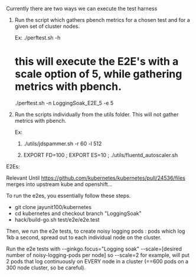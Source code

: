 Currently there are two ways we can execute the test harness


1. Run the script which gathers pbench metrics for a chosen test and for a given set of cluster nodes.

	Ex:
	  ./perftest.sh -h

	  # this will execute the E2E's with a scale option of 5, while gathering metrics with pbench.
	  
	  ./perftest.sh -n LoggingSoak_E2E_5 -e 5


2. Run the scripts individually from the utils folder. This will not gather metrics with pbench.

	Ex: 
	  1) ./utils/jdspammer.sh -r 60 -l 512
	  
	  2) EXPORT FD=100 ; EXPORT ES=10 ; ./utils/fluentd_autoscaler.sh 



E2Es:

Relevant Until https://github.com/kubernetes/kubernetes/pull/24536/files merges into upstream kube and openshift...

To run the e2es, you essentially follow these steps.

- git clone jayunit100/kubernetes
- cd kubernetes and checkout branch "LoggingSoak"
- hack/build-go.sh test/e2e/e2e.test

Then, we run the e2e tests, to create noisy logging pods : pods which log 1kb a second, spread out to each individual node on the cluster.

Run the e2e tests with --ginkgo.focus="Logging soak" --scale=[desired number of noisy-logging-pods per node]
so --scale=2 for example, will put 2 pods that log continuously on EVERY node in a cluster (==600 pods on a 300 node cluster, so be careful).
